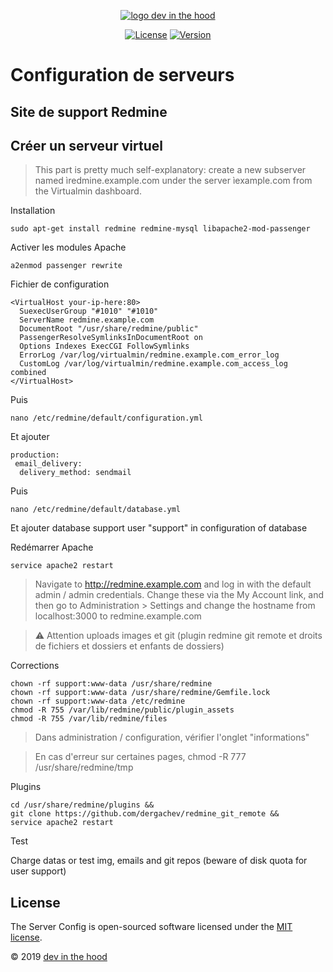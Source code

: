 <p align="center">
    <a href="https://devinthehood.com"><img src="https://github.com/jul6art/slim-skeleton/blob/master/assets/img/logo.png?raw=true" alt="logo dev in the hood"></a>
</p>

<p align="center">
    <a href="https://opensource.org/licenses/MIT" target="_blank"><img src="https://img.shields.io/badge/License-MIT-yellow.svg" alt="License"></a>
    <a href="https://github.com/jul6art/server-config" target="_blank"><img src="https://img.shields.io/static/v1?label=stable&message=v1&color=success" alt="Version"></a>
</p>

Configuration de serveurs
=========================
Site de support Redmine
-----------------------

Créer un serveur virtuel
------------------------

> This part is pretty much self-explanatory: create a new subserver named ìredmine.example.com under the server ìexample.com from the Virtualmin dashboard.

Installation

```shell
sudo apt-get install redmine redmine-mysql libapache2-mod-passenger
```


Activer les modules Apache

```shell
a2enmod passenger rewrite
```

Fichier de configuration

```apacheconfig
<VirtualHost your-ip-here:80>
  SuexecUserGroup "#1010" "#1010"
  ServerName redmine.example.com
  DocumentRoot "/usr/share/redmine/public"
  PassengerResolveSymlinksInDocumentRoot on
  Options Indexes ExecCGI FollowSymlinks
  ErrorLog /var/log/virtualmin/redmine.example.com_error_log
  CustomLog /var/log/virtualmin/redmine.example.com_access_log combined
</VirtualHost>
```

Puis

```shell
nano /etc/redmine/default/configuration.yml
```
    
Et ajouter

```shell
production:
 email_delivery:
  delivery_method: sendmail
```
 
Puis 

```shell
nano /etc/redmine/default/database.yml
```
    
Et ajouter database support user "support" in configuration of database

  
Redémarrer Apache

```shell
service apache2 restart
```

> Navigate to http://redmine.example.com and log in with the default admin / admin credentials. Change these via the My Account link, and then go to Administration > Settings and change the hostname from localhost:3000 to redmine.example.com

> :warning: Attention uploads images et git (plugin redmine git remote et droits de fichiers et dossiers et enfants de dossiers)

Corrections

```shell
chown -rf support:www-data /usr/share/redmine
chown -rf support:www-data /usr/share/redmine/Gemfile.lock
chown -rf support:www-data /etc/redmine
chmod -R 755 /var/lib/redmine/public/plugin_assets
chmod -R 755 /var/lib/redmine/files
```
    
> Dans administration / configuration, vérifier l'onglet "informations"
    
> En cas d'erreur sur certaines pages, chmod -R 777 /usr/share/redmine/tmp

Plugins
 
```shell
cd /usr/share/redmine/plugins &&
git clone https://github.com/dergachev/redmine_git_remote &&
service apache2 restart
```

Test

Charge datas or test img, emails and git repos (beware of disk quota for user support)


License
-------

The Server Config is open-sourced software licensed under the [MIT license](https://opensource.org/licenses/MIT).

&copy; 2019 [dev in the hood](https://devinthehood.com) 


















